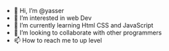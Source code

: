 - 👋 Hi, I’m @yasser
- 👀 I’m interested in web Dev
- 🌱 I’m currently learning Html CSS and JavaScript
- 💞️ I’m looking to collaborate with other programmers
- 📫 How to reach me to up level

<!---
yasserYH9999/yasserYH9999 is a ✨ special ✨ repository because its `README.md` (this file) appears on your GitHub profile.
You can click the Preview link to take a look at your changes.
--->
